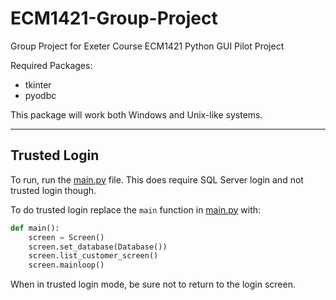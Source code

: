 # ECM1421-Group-Project

Group Project for Exeter Course ECM1421 Python GUI Pilot Project

Required Packages:

- tkinter
- pyodbc

This package will work both Windows and Unix-like systems.

---

## Trusted Login

To run, run the [main.py](/main.py) file. This does require SQL Server login and not trusted login though.

To do trusted login replace the `main` function in [main.py](/main.py) with:

```python
def main():
    screen = Screen()
    screen.set_database(Database())
    screen.list_customer_screen()
    screen.mainloop()
```

When in trusted login mode, be sure not to return to the login screen.
